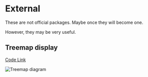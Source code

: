 # External
These are not official packages. Maybe once they will become one.

However, they may be very useful.

## Treemap display
[Code Link](https://gist.github.com/taylorh140/9e353fdf737f1ef51aacb332efdd9516)

![Treemap diagram](img/treemap.png)
